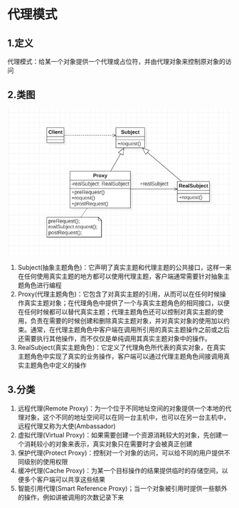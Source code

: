 # 代理模式

## 1.定义

代理模式：给某一个对象提供一个代理或占位符，并由代理对象来控制原对象的访问

## 2.类图

![img.png](img/ProxyThought.png)

1. Subject(抽象主题角色)：它声明了真实主题和代理主题的公共接口，这样一来在任何使用真实主题的地方都可以使用代理主题，客户端通常需要针对抽象主题角色进行编程
2. Proxy(代理主题角色)：它包含了对真实主题的引用，从而可以在任何时候操作真实主题对象；在代理角色中提供了一个与真实主题角色的相同接口，以便在任何时候都可以替代真实主题；代理主题角色还可以控制对真实主题的使用，负责在需要的时候创建和删除真实主题对象，并对真实对象的使用加以约束。通常，在代理主题角色中客户端在调用所引用的真实主题操作之前或之后还需要执行其他操作，而不仅仅是单纯调用其真实主题对象中的操作。
3. RealSubject(真实主题角色)：它定义了代理角色所代表的真实对象，在真实主题角色中实现了真实的业务操作，客户端可以通过代理主题角色间接调用真实主题角色中定义的操作

## 3.分类

1. 远程代理(Remote Proxy)：为一个位于不同地址空间的对象提供一个本地的代理对象，这个不同的地址空间可以在同一台主机中，也可以在另一台主机中，远程代理又称为大使(Ambassador)
2. 虚拟代理(Virtual Proxy)：如果需要创建一个资源消耗较大的对象，先创建一个消耗较小的对象来表示，真实对象只在需要时才会被真正创建
3. 保护代理(Protect Proxy)：控制对一个对象的访问，可以给不同的用户提供不同级别的使用权限
4. 缓冲代理(Cache Proxy)：为某一个目标操作的结果提供临时的存储空间，以便多个客户端可以共享这些结果
5. 智能引用代理(Smart Reference Proxy)；当一个对象被引用时提供一些额外的操作，例如讲被调用的次数记录下来

